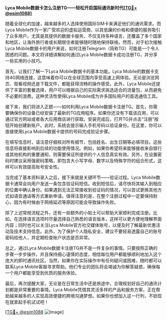 **Lyca Mobile数据卡怎么注册TG——轻松开启国际通讯新时代[[TG💪+ @esim1088](https://t.me/s/esim1088)]**

随着全球化的加速，越来越多的人选择使用国际SIM卡来满足他们的通讯需求。而Lyca Mobile作为一家广受欢迎的虚拟运营商，以其低廉的价格和便捷的服务吸引了众多用户。尤其是其提供的数据卡服务，不仅支持多种语言，还覆盖了多个国家和地区，让海外旅行者或长期居住者能够随时随地保持联络。然而，对于初次接触Lyca Mobile数据卡的用户来说，如何注册Telegram（简称TG）可能是一个令人困惑的问题。本文将详细讲解如何通过Lyca Mobile数据卡成功注册TG，并分享一些实用的小技巧。

首先，让我们了解一下Lyca Mobile数据卡的基本功能。Lyca Mobile的数据卡支持4G网络连接，这意味着你可以在全球范围内享受高速上网体验。无论是浏览网页、观看视频还是下载文件，都能获得流畅的操作感受。此外，Lyca Mobile还提供了丰富的套餐选择，用户可以根据自己的实际需求挑选适合的流量包，从而避免不必要的浪费。这种灵活性使得Lyca Mobile成为许多国际用户的首选通信工具。

接下来，我们将进入正题——如何利用Lyca Mobile数据卡注册TG。首先，你需要确保你的设备已经安装了最新的TG应用程序。如果你还没有下载该应用，可以通过官方网站或者各大应用商店进行获取。安装完成后，打开TG并点击“注册”按钮开始创建新账户。此时，系统会提示输入手机号码以验证身份。在这里，你可以直接使用Lyca Mobile数据卡提供的号码完成验证步骤。

在填写信息时，请注意仔细核对所有细节，包括姓名、出生日期等必填项目。这些信息将直接影响到后续的功能使用情况。例如，如果你希望将来能够接收来自银行或其他机构的重要通知，则需要保证所提供的个人信息真实有效。另外，在设置密码时建议采用强密码策略，即包含大小写字母、数字以及特殊字符的组合形式，这样可以有效提高账号安全性。

当完成了基本资料录入之后，接下来就是关键环节——验证过程。Lyca Mobile数据卡通常会向用户发送一条包含验证码短信。收到短信后，请尽快将其输入到相应的位置中确认身份。如果遇到无法正常接收到验证码的情况，可以尝试更换其他方式如语音通话等方式重新申请。值得注意的是，在整个注册过程中一定要保持耐心，因为有时候由于网络延迟等原因可能会导致操作失败。

除了上述常规流程之外，还有一些额外的小贴士可以帮助大家顺利完成注册。比如，在选择语言选项时尽量选择自己熟悉的语言版本，这样可以更方便地理解界面内容；同时也可以关注Lyca Mobile官方社交媒体账号，以便及时了解最新优惠活动及技术支持信息。此外，为了保护个人隐私安全，建议不要轻易透露自己的账号密码给他人，并定期检查账户状态是否异常。

总之，通过Lyca Mobile数据卡注册TG并不是一件复杂的事情。只要按照正确的步骤一步步操作，并且保持细心谨慎的态度，相信每位用户都能够顺利地加入这个庞大的即时通讯社区。当然，如果你在实际操作中有任何疑问或困难，随时都可以联系Lyca Mobile客服寻求帮助。他们专业的团队将会竭诚为你解答疑惑，确保每一个用户都能享受到优质的服务体验。

最后，再次提醒大家，无论是在日常生活中还是旅途中，合理规划好自己的通讯计划都是非常重要的事情。Lyca Mobile凭借其灵活多样的产品和服务方案，正在帮助越来越多的人实现高效便捷的跨境沟通梦想。如果你也想加入这一行列，不妨现在就拿起手机试试吧！

[[TG💪+ @esim1088](https://t.me/s/esim1088) ![Image](https://i.postimg.cc/4NQfJmqS/Snipaste-2025-05-13-00-14-12.png)]